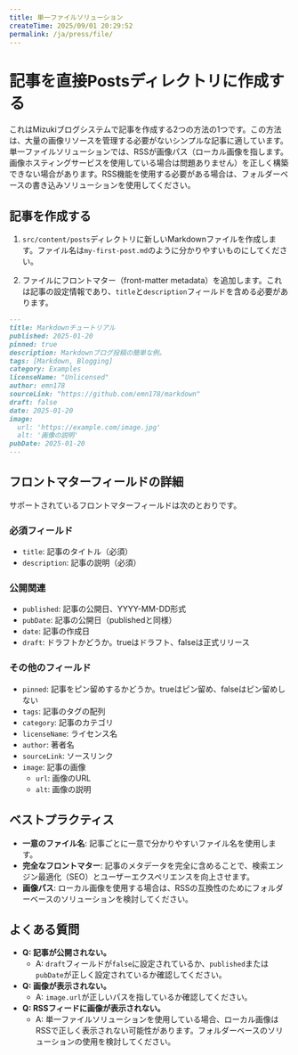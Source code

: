 ```yaml
---
title: 単一ファイルソリューション
createTime: 2025/09/01 20:29:52
permalink: /ja/press/file/
---
```

# 記事を直接Postsディレクトリに作成する

これはMizukiブログシステムで記事を作成する2つの方法の1つです。この方法は、大量の画像リソースを管理する必要がないシンプルな記事に適しています。
単一ファイルソリューションでは、RSSが画像パス（ローカル画像を指します。画像ホスティングサービスを使用している場合は問題ありません）を正しく構築できない場合があります。RSS機能を使用する必要がある場合は、フォルダーベースの書き込みソリューションを使用してください。

## 記事を作成する

1. `src/content/posts`ディレクトリに新しいMarkdownファイルを作成します。ファイル名は`my-first-post.md`のように分かりやすいものにしてください。

2. ファイルにフロントマター（front-matter metadata）を追加します。これは記事の設定情報であり、`title`と`description`フィールドを含める必要があります。

```markdown
---
title: Markdownチュートリアル
published: 2025-01-20
pinned: true
description: Markdownブログ投稿の簡単な例。
tags: [Markdown, Blogging]
category: Examples
licenseName: "Unlicensed"
author: emn178
sourceLink: "https://github.com/emn178/markdown"
draft: false
date: 2025-01-20
image:
  url: 'https://example.com/image.jpg'
  alt: '画像の説明'
pubDate: 2025-01-20
---
```

## フロントマターフィールドの詳細

サポートされているフロントマターフィールドは次のとおりです。

### 必須フィールド
- `title`: 記事のタイトル（必須）
- `description`: 記事の説明（必須）

### 公開関連
- `published`: 記事の公開日、YYYY-MM-DD形式
- `pubDate`: 記事の公開日（publishedと同様）
- `date`: 記事の作成日
- `draft`: ドラフトかどうか。trueはドラフト、falseは正式リリース

### その他のフィールド
- `pinned`: 記事をピン留めするかどうか。trueはピン留め、falseはピン留めしない
- `tags`: 記事のタグの配列
- `category`: 記事のカテゴリ
- `licenseName`: ライセンス名
- `author`: 著者名
- `sourceLink`: ソースリンク
- `image`: 記事の画像
  - `url`: 画像のURL
  - `alt`: 画像の説明

## ベストプラクティス

- **一意のファイル名**: 記事ごとに一意で分かりやすいファイル名を使用します。
- **完全なフロントマター**: 記事のメタデータを完全に含めることで、検索エンジン最適化（SEO）とユーザーエクスペリエンスを向上させます。
- **画像パス**: ローカル画像を使用する場合は、RSSの互換性のためにフォルダーベースのソリューションを検討してください。

## よくある質問

- **Q: 記事が公開されない。**
  - A: `draft`フィールドが`false`に設定されているか、`published`または`pubDate`が正しく設定されているか確認してください。
- **Q: 画像が表示されない。**
  - A: `image.url`が正しいパスを指しているか確認してください。
- **Q: RSSフィードに画像が表示されない。**
  - A: 単一ファイルソリューションを使用している場合、ローカル画像はRSSで正しく表示されない可能性があります。フォルダーベースのソリューションの使用を検討してください。
